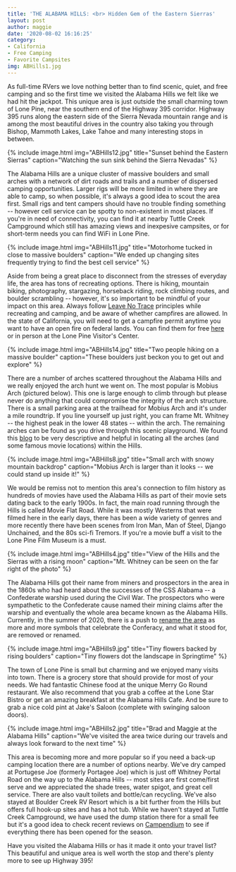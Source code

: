 ```yaml
---
title: 'THE ALABAMA HILLS: <br> Hidden Gem of the Eastern Sierras'
layout: post
author: maggie
date: '2020-08-02 16:16:25'
category:
- California
- Free Camping
- Favorite Campsites
img: ABHills1.jpg
---
```


As full-time RVers we love nothing better than to find scenic, quiet, and free camping and so the first time we visited the Alabama Hills we felt like we had hit the jackpot. This unique area is just outside the small charming town of Lone Pine, near the southern end of the Highway 395 corridor. Highway 395 runs along the eastern side of the Sierra Nevada mountain range and is among the most beautiful drives in the country also taking you through Bishop, Mammoth Lakes, Lake Tahoe and many interesting stops in between.

{% include image.html img="ABHills12.jpg" title="Sunset behind the Eastern Sierras" caption="Watching the sun sink behind the Sierra Nevadas" %}

The Alabama Hills are a unique cluster of massive boulders and small arches with a network of dirt roads and trails and a number of dispersed camping opportunities. Larger rigs will be more limited in where they are able to camp, so when possible, it's always a good idea to scout the area first. Small rigs and tent campers should have no trouble finding something -- however cell service can be spotty to non-existent in most places. If you're in need of connectivity, you can find it at nearby Tuttle Creek Campground which still has amazing views and inexpesive campsites, or for short-term needs you can find WiFi in Lone Pine.

{% include image.html img="ABHills11.jpg" title="Motorhome tucked in close to massive boulders" caption="We ended up changing sites frequently trying to find the best cell service" %}

Aside from being a great place to disconnect from the stresses of everyday life, the area has tons of recreating options. There is hiking, mountain biking, photography, stargazing, horseback riding, rock climbing routes, and boulder scrambling -- however, it's so important to be mindful of your impact on this area. Always follow [Leave No Trace](https://lnt.org/why/7-principles/) principles while recreating and camping, and be aware of whether campfires are allowed. In the state of California, you will need to get a campfire permit anytime you want to have an open fire on federal lands. You can find them for free [here]((https://www.readyforwildfire.org/permits/campfire-permit/)) or in person at the Lone Pine Visitor's Center.

{% include image.html img="ABHills14.jpg" title="Two people hiking on a massive boulder" caption="These boulders just beckon you to get out and explore" %}

There are a number of arches scattered throughout the Alabama Hills and we really enjoyed the arch hunt we went on. The most popular is Mobius Arch (pictured below). This one is large enough to climb through but please never do anything that could compromise the integrity of the arch structure. There is a small parking area at the trailhead for Mobius Arch and it's under a mile roundtrip. If you line yourself up just right, you can frame Mt. Whitney -- the highest peak in the lower 48 states -- within the arch. The remaining arches can be found as you drive through this scenic playground.  We found this [blog](https://californiathroughmylens.com/alabama-hills-arches-movie-locations-photography) to be very descriptive and helpful in locating all the arches (and some famous movie locations) within the Hills.

{% include image.html img="ABHills8.jpg" title="Small arch with snowy mountain backdrop" caption="Mobius Arch is larger than it looks -- we could stand up inside it!" %}

We would be remiss not to mention this area's connection to film history as hundreds of movies have used the Alabama Hills as part of their movie sets dating back to the early 1900s. In fact, the main road running through the Hills is called Movie Flat Road. While it was mostly Westerns that were filmed here in the early days, there has been a wide variety of genres and more recently there have been scenes from Iron Man, Man of Steel, Django Unchained, and the 80s sci-fi Tremors. If you're a movie buff a visit to the Lone Pine Film Museum is a must.

{% include image.html img="ABHills4.jpg" title="View of the Hills and the Sierras with a rising moon" caption="Mt. Whitney can be seen on the far right of the photo" %}

The Alabama Hills got their name from miners and prospectors in the area in the 1860s who had heard about the successes of the CSS Alabama -- a Confederate warship used during the Civil War. The prospectors who were sympathetic to the Confederate cause named their mining claims after the warship and eventually the whole area became known as the Alabama Hills. Currently, in the summer of 2020, there is a push to [rename the area](https://www.latimes.com/environment/story/2020-06-25/a-confederate-warship-haunts-californias-alabama-hills-national-scenic-area) as more and more symbols that celebrate the Conferacy, and what it stood for, are removed or renamed.

{% include image.html img="ABHills9.jpg" title="Tiny flowers backed by rising boulders" caption="Tiny flowers dot the landscape in Springtime" %}

The town of Lone Pine is small but charming and we enjoyed many visits into town. There is a grocery store that should provide for most of your needs. We had fantastic Chinese food at the unique Merry Go Round restaurant. We also recommend that you grab a coffee at the Lone Star Bistro or get an amazing breakfast at the Alabama Hills Cafe. And be sure to grab a nice cold pint at Jake's Saloon (complete with swinging saloon doors).

{% include image.html img="ABHills2.jpg" title="Brad and Maggie at the Alabama Hills" caption="We've visited the area twice during our travels and always look forward to the next time" %}

This area is becoming more and more popular so if you need a back-up camping location there are a number of options nearby. We've dry camped at Portugese Joe (formerly Portagee Joe) which is just off Whitney Portal Road on the way up to the Alabama Hills -- most sites are first come/first serve and we appreciated the shade trees, water spigot, and great cell service. There are also vault toilets and bottle/can recycling. We've also stayed at Boulder Creek RV Resort which is a bit further from the Hills but offers full hook-up sites and has a hot tub. While we haven't stayed at Tuttle Creek Campground, we have used the dump station there for a small fee but it's a good idea to check recent reviews on [Campendium](https://www.campendium.com/tuttle-creek-campground) to see if everything there has been opened for the season.

Have you visited the Alabama Hills or has it made it onto your travel list? This beautiful and unique area is well worth the stop and there's plenty more to see up Highway 395!
